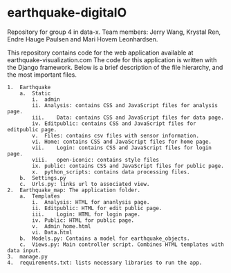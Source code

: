 # earthquake-digitalO
Repository for group 4 in data-x. Team members: Jerry Wang, Krystal Ren, Endre Hauge Paulsen and Mari Hovem Leonhardsen. 

This repository contains code for the web application available at earthquake-visualization.com
The code for this application is written with the Django framework. Below is a brief description of the file hierarchy, and the most important files. 

	1.	Earthquake
		a.	Static
			i. 	admin
    		ii.	Analysis: contains CSS and JavaScript files for analysis page.
    		iii.	Data: contains CSS and JavaScript files for data page.
   			iv.	Editpublic: contains CSS and JavaScript files for editpublic page.
    		v.	Files: contains csv files with sensor information. 
    		vi.	Home: contains CSS and JavaScript files for home page.
    		vii.	Login: contains CSS and JavaScript files for login page.
    		viii.	open-iconic: contains style files
    		ix.	public: contains CSS and JavaScript files for public page.
    		x.	python_scripts: contains data processing files. 
  		b.	Settings.py
  		c.	Urls.py: links url to associated view.
	2.	Earthquake_map: The application folder. 
  		a.	Templates
    		i.	Analysis: HTML for ananlysis page. 
    		ii.	Editpublic: HTML for edit public page.
    		iii.	Login: HTML for login page.
    		iv.	Public: HTML for public page.
    		v.	Admin_home.html 
    		vi.	Data.html
  		b.	Models.py: Contains a model for earthquake_objects. 
  		c.	Views.py: Main controller script. Combines HTML templates with data input. 
	3.	manage.py
	4.	requirements.txt: lists necessary libraries to run the app. 
